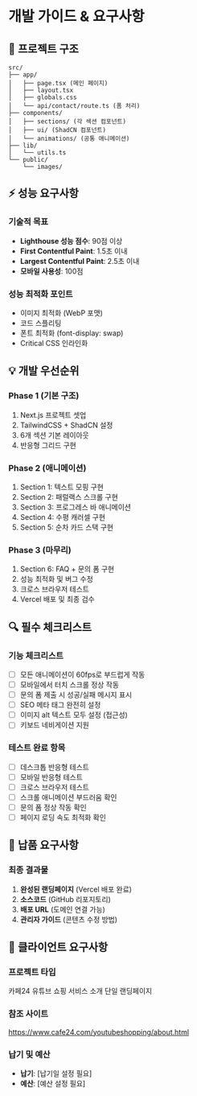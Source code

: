# 개발 가이드 & 요구사항

## 🚀 프로젝트 구조

```
src/
├── app/
│   ├── page.tsx (메인 페이지)
│   ├── layout.tsx
│   ├── globals.css
│   └── api/contact/route.ts (폼 처리)
├── components/
│   ├── sections/ (각 섹션 컴포넌트)
│   ├── ui/ (ShadCN 컴포넌트)
│   └── animations/ (공통 애니메이션)
├── lib/
│   └── utils.ts
└── public/
    └── images/
```

## ⚡ 성능 요구사항

### 기술적 목표
- **Lighthouse 성능 점수**: 90점 이상
- **First Contentful Paint**: 1.5초 이내
- **Largest Contentful Paint**: 2.5초 이내
- **모바일 사용성**: 100점

### 성능 최적화 포인트
- 이미지 최적화 (WebP 포맷)
- 코드 스플리팅
- 폰트 최적화 (font-display: swap)
- Critical CSS 인라인화

## 💡 개발 우선순위

### Phase 1 (기본 구조)
1. Next.js 프로젝트 셋업
2. TailwindCSS + ShadCN 설정
3. 6개 섹션 기본 레이아웃
4. 반응형 그리드 구현

### Phase 2 (애니메이션)
1. Section 1: 텍스트 모핑 구현
2. Section 2: 패럴랙스 스크롤 구현
3. Section 3: 프로그레스 바 애니메이션
4. Section 4: 수평 캐러셀 구현
5. Section 5: 순차 카드 스택 구현

### Phase 3 (마무리)
1. Section 6: FAQ + 문의 폼 구현
2. 성능 최적화 및 버그 수정
3. 크로스 브라우저 테스트
4. Vercel 배포 및 최종 검수

## 🔍 필수 체크리스트

### 기능 체크리스트
- [ ] 모든 애니메이션이 60fps로 부드럽게 작동
- [ ] 모바일에서 터치 스크롤 정상 작동
- [ ] 문의 폼 제출 시 성공/실패 메시지 표시
- [ ] SEO 메타 태그 완전히 설정
- [ ] 이미지 alt 텍스트 모두 설정 (접근성)
- [ ] 키보드 네비게이션 지원

### 테스트 완료 항목
- [ ] 데스크톱 반응형 테스트
- [ ] 모바일 반응형 테스트
- [ ] 크로스 브라우저 테스트
- [ ] 스크롤 애니메이션 부드러움 확인
- [ ] 문의 폼 정상 작동 확인
- [ ] 페이지 로딩 속도 최적화 확인

## 📝 납품 요구사항

### 최종 결과물
1. **완성된 랜딩페이지** (Vercel 배포 완료)
2. **소스코드** (GitHub 리포지토리)
3. **배포 URL** (도메인 연결 가능)
4. **관리자 가이드** (콘텐츠 수정 방법)

## 🎯 클라이언트 요구사항

### 프로젝트 타입
카페24 유튜브 쇼핑 서비스 소개 단일 랜딩페이지

### 참조 사이트
https://www.cafe24.com/youtubeshopping/about.html

### 납기 및 예산
- **납기**: [납기일 설정 필요]
- **예산**: [예산 설정 필요]